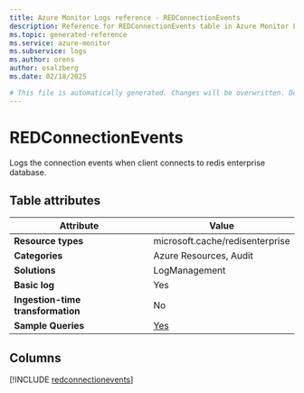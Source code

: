 ```yaml
---
title: Azure Monitor Logs reference - REDConnectionEvents
description: Reference for REDConnectionEvents table in Azure Monitor Logs.
ms.topic: generated-reference
ms.service: azure-monitor
ms.subservice: logs
ms.author: orens
author: osalzberg
ms.date: 02/18/2025

# This file is automatically generated. Changes will be overwritten. Do not change this file directly.
---
```


# REDConnectionEvents

Logs the connection events when client connects to redis enterprise database.


## Table attributes

|Attribute|Value|
|---|---|
|**Resource types**|microsoft.cache/redisenterprise|
|**Categories**|Azure Resources, Audit|
|**Solutions**| LogManagement|
|**Basic log**|Yes|
|**Ingestion-time transformation**|No|
|**Sample Queries**|[Yes](/azure/azure-monitor/reference/queries/redconnectionevents)|



## Columns
  
[!INCLUDE [redconnectionevents](~/reusable-content/ce-skilling/azure/includes/azure-monitor/reference/tables/redconnectionevents-include.md)]
